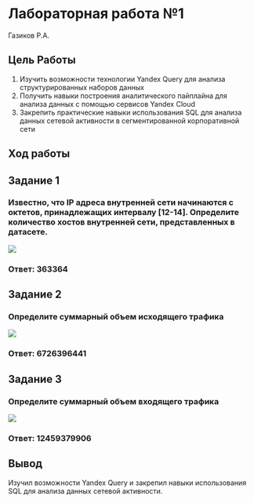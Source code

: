 # Лабораторная работа №1
Газиков Р.А.

## Цель Работы

1.  Изучить возможности технологии Yandex Query для анализа
    структурированных наборов данных
2.  Получить навыки построения аналитического пайплайна для анализа
    данных с помощью сервисов Yandex Cloud
3.  Закрепить практические навыки использования SQL для анализа данных
    сетевой активности в сегментированной корпоративной сети

## Ход работы

## Задание 1

### Известно, что IP адреса внутренней сети начинаются с октетов, принадлежащих интервалу \[12-14\]. Определите количество хостов внутренней сети, представленных в датасете.

<image src = "images\a1.jpg">

### Ответ: 363364

## Задание 2

### Определите суммарный объем исходящего трафика

<image src = "images\b1.jpg">

### Ответ: 6726396441

## Задание 3

### Определите суммарный объем входящего трафика

<image src = "images\c1.jpg">

### Ответ: 12459379906

## Вывод

Изучил возможности Yandex Query и закрепил навыки использования SQL для
анализа данных сетевой активности.
